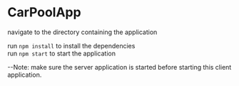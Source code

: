 # CarPoolApp
navigate to the directory containing the application

run <code>npm install</code> to install the dependencies
<br/>
run <code>npm start</code> to start the application

--Note: make sure the server application is started before starting this client application.
